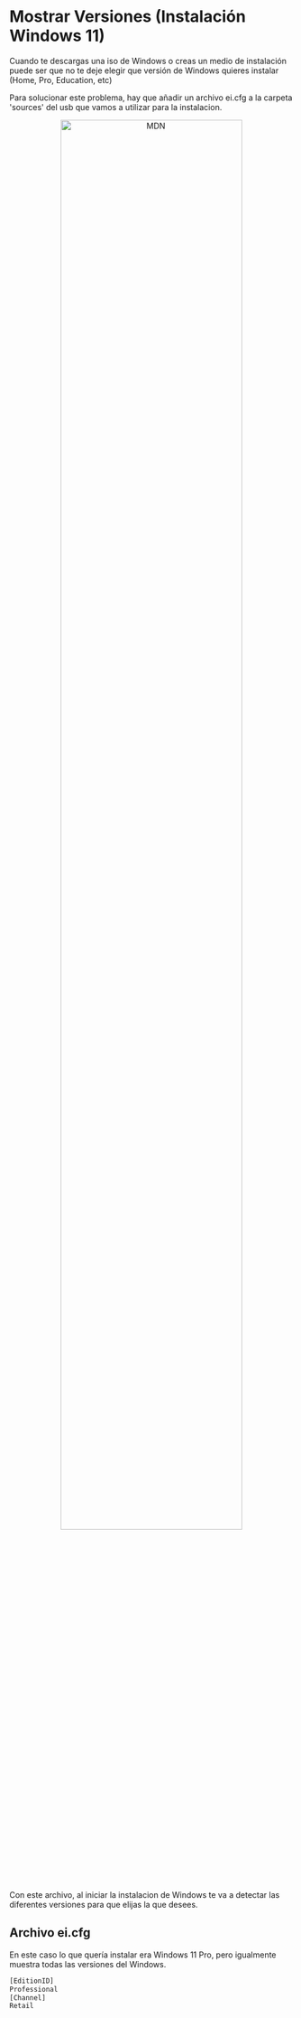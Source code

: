 # Mostrar Versiones (Instalación Windows 11)

Cuando te descargas una iso de Windows o creas un medio de instalación puede ser que no te deje elegir que versión de Windows quieres instalar (Home, Pro, Education, etc)

Para solucionar este problema, hay que añadir un archivo ei.cfg a la carpeta 'sources' del usb que vamos a utilizar para la instalacion.

<p align="center">
  <img width='80%' src="https://github.com/alvarodelburgoperez/Mostrar_Versiones_Windows_11/assets/114286823/a1a85f5f-e780-433a-a043-a190170a2307" alt="MDN" />
</p>

Con este archivo, al iniciar la instalacion de Windows te va a detectar las diferentes versiones para que elijas la que desees.


## Archivo ei.cfg

En este caso lo que quería instalar era Windows 11 Pro, pero igualmente muestra todas las versiones del Windows.

```bash
[EditionID]
Professional
[Channel]
Retail
```
